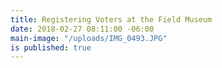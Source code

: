 ```yaml
---
title: Registering Voters at the Field Museum
date: 2018-02-27 08:11:00 -06:00
main-image: "/uploads/IMG_0493.JPG"
is published: true
---
```


